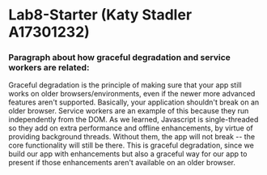 # Lab8-Starter (Katy Stadler A17301232)

### Paragraph about how graceful degradation and service workers are related:

Graceful degradation is the principle of making sure that your app still works on older browsers/environments, even if the newer more advanced features aren't supported. Basically, your application shouldn't break on an older browser. Service workers are an example of this because they run independently from the DOM. As we learned, Javascript is single-threaded so they add on extra performance and offline enhancements, by virtue of providing background threads. Without them, the app will not break -- the core functionality will still be there. This is graceful degradation, since we build our app with enhancements but also a graceful way for our app to present if those enhancements aren't available on an older browser.